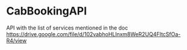 # CabBookingAPI
API with the list of services mentioned in the doc https://drive.google.com/file/d/102vabhoHLlnxm8WeR2UQ4FItcSfOa-R4/view
